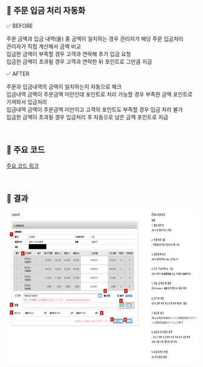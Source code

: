 <br>

## 📌 주문 입금 처리 자동화

✅ BEFORE

주문 금액과 입금 내역(들) 중 금액이 일치하는 경우 관리자가 해당 주문 입금처리    
관리자가 직접 계산해서 금액 비교   
입금한 금액이 부족할 경우 고객과 연락해 추가 입금 요청   
입금한 금액이 초과될 경우 고객과 연락한 뒤 포인트로 그만큼 지급    

✅ AFTER

주문과 입금내역의 금액이 일치하는지 자동으로 체크   
입금내역 금액이 주문금액 미만인데 포인트로 처리 가능할 경우 부족한 금액 포인트로 가져와서 입금처리   
입금내역 금액이 주문금액 미만이고 고객의 포인트도 부족할 경우 입금 처리 불가   
입금한 금액이 초과될 경우 입금처리 후 자동으로 남은 금액 포인트로 지급    


<br>

## 📌 주요 코드 

[주요 코드 링크](./Code)

<br>

## 📌 결과 

<img src="./Image/layout.png" width="700" height="400">
